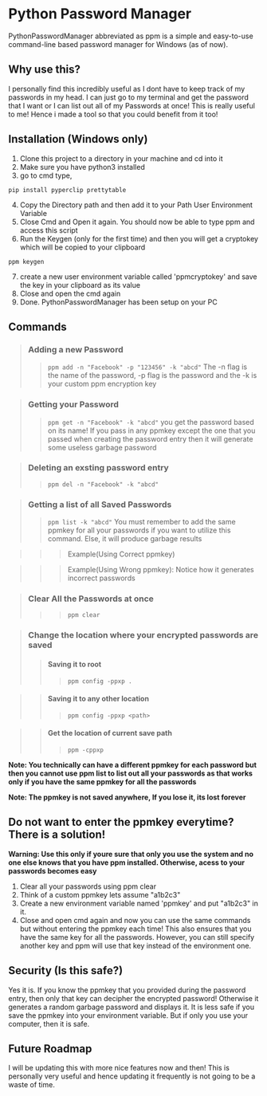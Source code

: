# Python Password Manager
PythonPasswordManager abbreviated as ppm is a simple and easy-to-use command-line based password manager for Windows (as of now).

## Why use this?
I personally find this incredibly useful as I dont have to keep track of my passwords in my head. I can just go to my terminal and get the password that I want or I can list out all of my Passwords at once! This is really useful to me! Hence i made a tool so that you could benefit from it too!

## Installation (Windows only)
1. Clone this project to a directory in your machine and cd into it
2. Make sure you have python3 installed 
3. go to cmd type, 
```
pip install pyperclip prettytable
```
4. Copy the Directory path and then add it to your Path User Environment Variable
5. Close Cmd and Open it again. You should now be able to type ppm and access this script
6. Run the Keygen (only for the first time) and then you will get a cryptokey which will be copied to your clipboard
```
ppm keygen
```
7. create a new user environment variable called 'ppmcryptokey' and save the key in your clipboard as its value
8. Close and open the cmd again
9. Done. PythonPasswordManager has been setup on your PC

## Commands
> ### Adding a new Password
>> ```ppm add -n "Facebook" -p "123456" -k "abcd"```
>> The -n flag is the name of the password, -p flag is the password and the -k is your custom ppm encryption key

> ### Getting your Password
>> ```ppm get -n "Facebook" -k "abcd"``` you get the password based on its name! If you pass in any ppmkey except the one that you passed when creating the password entry then it will generate some useless garbage password

> ### Deleting an exsting password entry
>> ```ppm del -n "Facebook" -k "abcd"```

> ### Getting a list of all Saved Passwords
>> ```ppm list -k "abcd"``` You must remember to add the same ppmkey for all your passwords if you want to utilize this command. Else, it will produce garbage results

>>> Example(Using Correct ppmkey)

>>> Example(Using Wrong ppmkey): Notice how it generates incorrect passwords

> ### Clear All the Passwords at once
>>> ```ppm clear```

> ### Change the location where your encrypted passwords are saved
>> #### Saving it to root
>>> ```ppm config -ppxp .```

>> #### Saving it to any other location
>>> ```ppm config -ppxp <path>```

>> #### Get the location of current save path
>>> ```ppm -cppxp```

**Note: You technically can have a different ppmkey for each password but then you cannot use ppm list to list out all your passwords as that works only if you have the same ppmkey for all the passwords**

**Note: The ppmkey is not saved anywhere, If you lose it, its lost forever**

## Do not want to enter the ppmkey everytime? There is a solution!
**Warning: Use this only if youre sure that only you use the system and no one else knows that you have ppm installed. Otherwise, acess to your passwords becomes easy**

1. Clear all your passwords using ppm clear
2. Think of a custom ppmkey lets assume "a1b2c3"
3. Create a new environment variable named 'ppmkey' and put "a1b2c3" in it.
4. Close and open cmd again and now you can use the same commands but without entering the ppmkey each time! This also ensures that you have the same key for all the passwords. However, you can still specify another key and ppm will use that key instead of the environment one.

## Security (Is this safe?)
Yes it is. If you know the ppmkey that you provided during the password entry, then only that key can decipher the encrypted password! Otherwise it generates a random garbage password and displays it. It is less safe if you save the ppmkey into your environment variable. But if only you use your computer, then it is safe.

## Future Roadmap
I will be updating this with more nice features now and then! This is personally very useful and hence updating it frequently is not going to be a waste of time.
